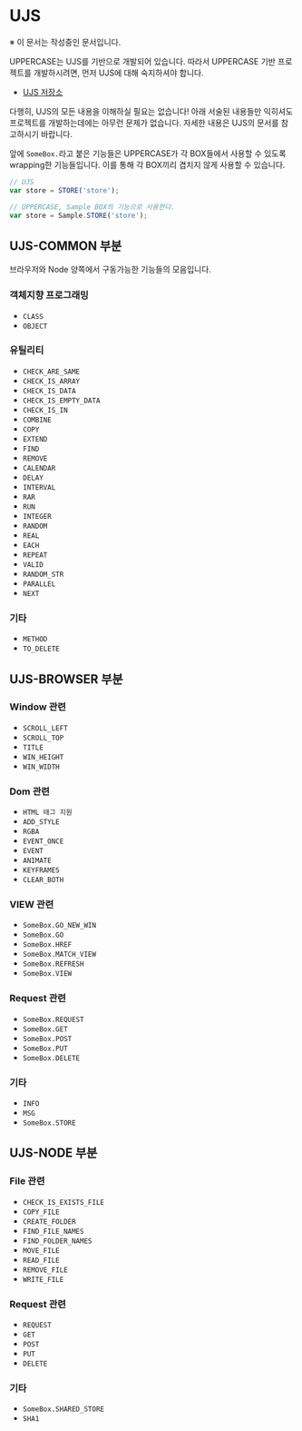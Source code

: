 # UJS
※ 이 문서는 작성중인 문서입니다.

UPPERCASE는 UJS를 기반으로 개발되어 있습니다. 따라서 UPPERCASE 기반 프로젝트를 개발하시려면, 먼저 UJS에 대해 숙지하셔야 합니다.

* [UJS 저장소](https://github.com/Hanul/UJS)

다행히, UJS의 모든 내용을 이해하실 필요는 없습니다! 아래 서술된 내용들만 익히셔도 프로젝트를 개발하는데에는 아무런 문제가 없습니다. 자세한 내용은 UJS의 문서를 참고하시기 바랍니다.

앞에 `SomeBox.`라고 붙은 기능들은 UPPERCASE가 각 BOX들에서 사용할 수 있도록 wrapping한 기능들입니다. 이를 통해 각 BOX끼리 겹치지 않게 사용할 수 있습니다.
```javascript
// UJS
var store = STORE('store');

// UPPERCASE, Sample BOX의 기능으로 사용한다.
var store = Sample.STORE('store');
```

## UJS-COMMON 부분
브라우저와 Node 양쪽에서 구동가능한 기능들의 모음입니다.

### 객체지향 프로그래밍
* `CLASS`
* `OBJECT`

### 유틸리티
* `CHECK_ARE_SAME`
* `CHECK_IS_ARRAY`
* `CHECK_IS_DATA`
* `CHECK_IS_EMPTY_DATA`
* `CHECK_IS_IN`
* `COMBINE`
* `COPY`
* `EXTEND`
* `FIND`
* `REMOVE`
* `CALENDAR`
* `DELAY`
* `INTERVAL`
* `RAR`
* `RUN`
* `INTEGER`
* `RANDOM`
* `REAL`
* `EACH`
* `REPEAT`
* `VALID`
* `RANDOM_STR`
* `PARALLEL`
* `NEXT`

### 기타
* `METHOD`
* `TO_DELETE`


## UJS-BROWSER 부분

### Window 관련
* `SCROLL_LEFT`
* `SCROLL_TOP`
* `TITLE`
* `WIN_HEIGHT`
* `WIN_WIDTH`

### Dom 관련
* `HTML 태그 지원` 
* `ADD_STYLE`
* `RGBA`
* `EVENT_ONCE`
* `EVENT`
* `ANIMATE`
* `KEYFRAMES`
* `CLEAR_BOTH`

### VIEW 관련
* `SomeBox.GO_NEW_WIN`
* `SomeBox.GO`
* `SomeBox.HREF`
* `SomeBox.MATCH_VIEW`
* `SomeBox.REFRESH`
* `SomeBox.VIEW`

### Request 관련
* `SomeBox.REQUEST`
* `SomeBox.GET`
* `SomeBox.POST`
* `SomeBox.PUT`
* `SomeBox.DELETE`

### 기타
* `INFO`
* `MSG`
* `SomeBox.STORE`


## UJS-NODE 부분

### File 관련
* `CHECK_IS_EXISTS_FILE`
* `COPY_FILE`
* `CREATE_FOLDER`
* `FIND_FILE_NAMES`
* `FIND_FOLDER_NAMES`
* `MOVE_FILE`
* `READ_FILE`
* `REMOVE_FILE`
* `WRITE_FILE`

### Request 관련
* `REQUEST`
* `GET`
* `POST`
* `PUT`
* `DELETE`

### 기타
* `SomeBox.SHARED_STORE`
* `SHA1`